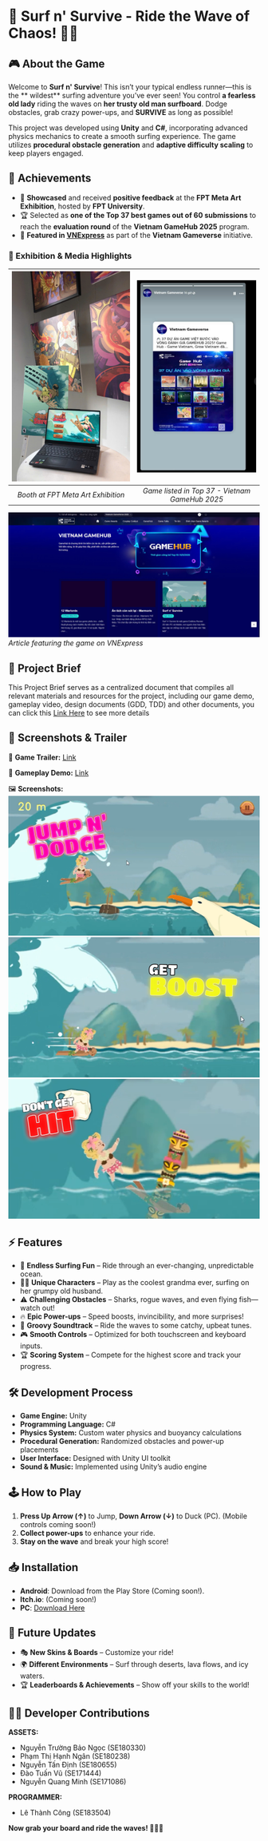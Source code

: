 # 🌊 Surf n' Survive - Ride the Wave of Chaos! 🏄‍♀️

## 🎮 About the Game
Welcome to **Surf n' Survive**! This isn’t your typical endless runner—this is the **
wildest** surfing adventure you’ve ever seen! You control **a fearless old lady** riding the waves on **her trusty old man surfboard**. Dodge obstacles, grab crazy power-ups, and **SURVIVE** as long as possible!

This project was developed using **Unity** and **C#**, incorporating advanced physics mechanics to create a smooth surfing experience. The game utilizes **procedural obstacle generation** and **adaptive difficulty scaling** to keep players engaged.

## 🏅 Achievements

* 🌟 **Showcased** and received **positive feedback** at the **FPT Meta Art Exhibition**, hosted by **FPT University**.
* 🏆 Selected as **one of the Top 37 best games out of 60 submissions** to reach the **evaluation round** of the **Vietnam GameHub 2025** program.
* 📰 **Featured in [VNExpress](https://vnexpress.net/cong-nghe/vgv-2025)** as part of the **Vietnam Gameverse** initiative.

### 📸 Exhibition & Media Highlights

| <img src="Medias/z6598322463540_f541e9d6e15d02465ceab5811141ab35.jpg" width="500"/> | <img src="Medias/z6598329461372_72889a25555f28dea21cb1ca1a7a75af.jpg" width="500"/> |
|:--:|:--:|
| *Booth at FPT Meta Art Exhibition* | *Game listed in Top 37 - Vietnam GameHub 2025* |

![VNExpress Feature Screenshot](Medias/z6595454227820_48a00a220b0e642f1da927431e9fe2ae.jpg)  
*Article featuring the game on VNExpress*

## 📑 Project Brief
This Project Brief serves as a centralized document that compiles all relevant materials and resources for the project, including our game demo, gameplay video, design documents (GDD, TDD) and other documents, you can click this 
[Link Here](https://drive.google.com/file/d/1GyENGQaP2TwrNkrPGPZ8bP-0R1B4W-1b/view?usp=sharing) to see more details

## 📸 Screenshots & Trailer
🎥 **Game Trailer:** 
[Link](https://drive.google.com/file/d/19hRdnnfogIc44ItN42sCHqAOupR8_WEk/view?usp=sharing)

🎥 **Gameplay Demo:** 
[Link](https://drive.google.com/file/d/1r3RSNfwHGyxwAN0P-0oXk1ovj8ZIV2xV/view?usp=sharing)

🖼️ **Screenshots:**  
![Screenshot 1](https://github.com/LeThanhCong1506/Surf-n-Survive/blob/develop/Medias/Screenshot%202025-03-27%20154302.png)  
![Screenshot 2](https://github.com/LeThanhCong1506/Surf-n-Survive/blob/develop/Medias/Screenshot%202025-03-27%20154341.png)  
![Screenshot 3](https://github.com/LeThanhCong1506/Surf-n-Survive/blob/develop/Medias/Screenshot%202025-03-27%20154407.png)

## ⚡ Features
- 🌊 **Endless Surfing Fun** – Ride through an ever-changing, unpredictable ocean.
- 🏄‍♂️ **Unique Characters** – Play as the coolest grandma ever, surfing on her grumpy old husband.
- ⚠️ **Challenging Obstacles** – Sharks, rogue waves, and even flying fish—watch out!
- 🔥 **Epic Power-ups** – Speed boosts, invincibility, and more surprises!
- 🎵 **Groovy Soundtrack** – Ride the waves to some catchy, upbeat tunes.
- 🎮 **Smooth Controls** – Optimized for both touchscreen and keyboard inputs.
- 🏆 **Scoring System** – Compete for the highest score and track your progress.

## 🛠️ Development Process
- **Game Engine:** Unity
- **Programming Language:** C#
- **Physics System:** Custom water physics and buoyancy calculations
- **Procedural Generation:** Randomized obstacles and power-up placements
- **User Interface:** Designed with Unity UI toolkit
- **Sound & Music:** Implemented using Unity’s audio engine

## 🕹️ How to Play
1. **Press Up Arrow (↑)** to Jump, **Down Arrow (↓)** to Duck (PC).
(Mobile controls coming soon!)
2. **Collect power-ups** to enhance your ride.
3. **Stay on the wave** and break your high score!

## 📥 Installation
- **Android**: Download from the Play Store (Coming soon!).
- **Itch.io**: (Coming soon!)
- **PC**: [Download Here](https://drive.google.com/file/d/1Nw-7rBAQGKx_Oe-yiguqa-3u3w47hxQP/view?usp=sharing)

## 🚀 Future Updates
- 🎭 **New Skins & Boards** – Customize your ride!
- 🌍 **Different Environments** – Surf through deserts, lava flows, and icy waters.
- 🏆 **Leaderboards & Achievements** – Show off your skills to the world!

## 👨‍💻 Developer Contributions
**ASSETS:**
- Nguyễn Trường Bảo Ngọc (SE180330)
- Phạm Thị Hạnh Ngân (SE180238)
- Nguyễn Tấn Định (SE180655)
- Đào Tuấn Vũ (SE171444)
- Nguyễn Quang Minh (SE171086)

**PROGRAMMER:**
- Lê Thành Công (SE183504)

**Now grab your board and ride the waves! 🌊🏄‍♀️**

